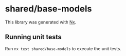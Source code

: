 # shared/base-models

This library was generated with [Nx](https://nx.dev).

## Running unit tests

Run `nx test shared/base-models` to execute the unit tests.
